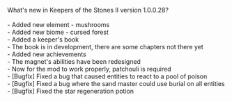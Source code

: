 What's new in Keepers of the Stones II version 1.0.0.28?<br />
<br />- Added new element - mushrooms
<br />- Added new biome - cursed forest
<br />- Added a keeper's book
<br />- The book is in development, there are some chapters not there yet
<br />- Added new achievements
<br />- The magnet's abilities have been redesigned
<br />- Now for the mod to work properly, patchouli is required
<br />- [Bugfix] Fixed a bug that caused entities to react to a pool of poison
<br />- [Bugfix] Fixed a bug where the sand master could use burial on all entities
<br />- [Bugfix] Fixed the star regeneration potion